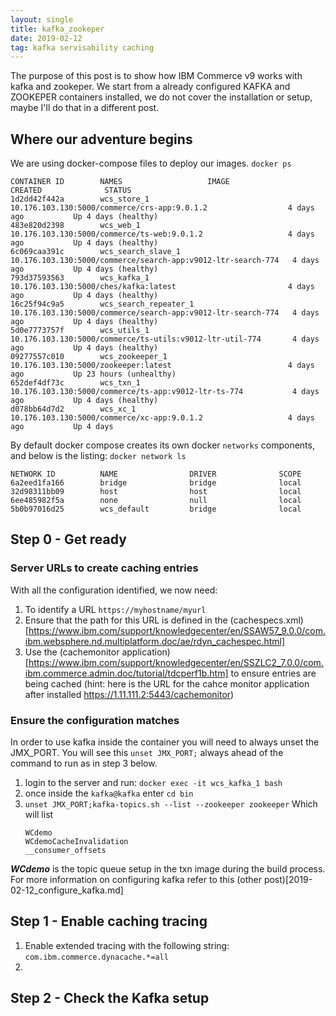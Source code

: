 ```yaml
---
layout: single
title: kafka_zookeper
date: 2019-02-12
tag: kafka servisability caching
---
```


The purpose of this post is to show how IBM Commerce v9 works with kafka and zookeper. We start from a already configured KAFKA and ZOOKEPER containers installed, we do not cover the installation or setup, maybe I'll do that in a different post.

## Where our adventure begins

We are using docker-compose files to deploy our images. 
`docker ps`

```
CONTAINER ID        NAMES                   IMAGE                                                         CREATED              STATUS
1d2dd42f442a        wcs_store_1             10.176.103.130:5000/commerce/crs-app:9.0.1.2                  4 days ago           Up 4 days (healthy)
483e820d2398        wcs_web_1               10.176.103.130:5000/commerce/ts-web:9.0.1.2                   4 days ago           Up 4 days (healthy)
6c069caa391c        wcs_search_slave_1      10.176.103.130:5000/commerce/search-app:v9012-ltr-search-774   4 days ago           Up 4 days (healthy)
793d37593563        wcs_kafka_1             10.176.103.130:5000/ches/kafka:latest                         4 days ago           Up 4 days (healthy)
16c25f94c9a5        wcs_search_repeater_1   10.176.103.130:5000/commerce/search-app:v9012-ltr-search-774   4 days ago           Up 4 days (healthy)
5d0e7773757f        wcs_utils_1             10.176.103.130:5000/commerce/ts-utils:v9012-ltr-util-774       4 days ago           Up 4 days (healthy)
09277557c010        wcs_zookeeper_1         10.176.103.130:5000/zookeeper:latest                          4 days ago           Up 23 hours (unhealthy)
652def4df73c        wcs_txn_1               10.176.103.130:5000/commerce/ts-app:v9012-ltr-ts-774           4 days ago           Up 4 days (healthy)
d078bb64d7d2        wcs_xc_1                10.176.103.130:5000/commerce/xc-app:9.0.1.2                   4 days ago           Up 4 days
```

By default docker compose creates its own docker `networks` components, and below is the listing:
`docker network ls`
```
NETWORK ID          NAME                DRIVER              SCOPE
6a2eed1fa166        bridge              bridge              local
32d98311bb09        host                host                local
6ee485982f5a        none                null                local
5b0b97016d25        wcs_default         bridge              local
```

## Step 0 - Get ready

### Server URLs to create caching entries
With all the configuration identified, we now need:
1. To identify a URL `https://myhostname/myurl` 
2. Ensure that the path for this URL is defined in the (cachespecs.xml)[https://www.ibm.com/support/knowledgecenter/en/SSAW57_9.0.0/com.ibm.websphere.nd.multiplatform.doc/ae/rdyn_cachespec.html] 
3. Use the (cachemonitor application)[https://www.ibm.com/support/knowledgecenter/en/SSZLC2_7.0.0/com.ibm.commerce.admin.doc/tutorial/tdcperf1b.htm] to ensure entries are being cached (hint: here is the URL for the cahce monitor application after installed https://1.11.111.2:5443/cachemonitor)

### Ensure the configuration matches 
In order to use kafka inside the container you will need to always unset the JMX_PORT. You will see this `unset JMX_PORT;` always ahead of the command to run as in step 3 below.

1. login to the server and run: `docker exec -it wcs_kafka_1 bash`
2. once inside the `kafka@kafka` enter `cd bin`
3. `unset JMX_PORT;kafka-topics.sh --list --zookeeper zookeeper`
   Which will list
   ```
   WCdemo
   WCdemoCacheInvalidation
   __consumer_offsets
   ```

***WCdemo*** is the topic queue setup in the txn image during the build process. For more information on configuring kafka refer to this (other post)[2019-02-12_configure_kafka.md]


## Step 1 - Enable caching tracing
1. Enable extended tracing with the following string: `com.ibm.commerce.dynacache.*=all`
2. 

## Step 2 - Check the Kafka setup


